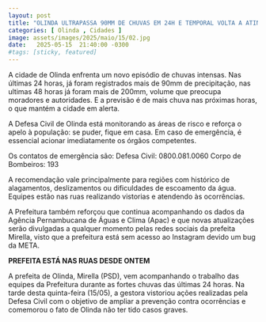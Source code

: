 ```yaml
---
layout: post
title: "OLINDA ULTRAPASSA 90MM DE CHUVAS EM 24H E TEMPORAL VOLTA A ATINGIR A CIDADE"
categories: [ Olinda , Cidades ]
image: assets/images/2025/maio/15/02.jpg
date:   2025-05-15  21:40:00 -0300
#tags: [sticky, featured]
---
```

A cidade de Olinda enfrenta um novo episódio de chuvas intensas. Nas últimas 24 horas, já foram registrados mais de 90mm de precipitação, nas ultimas 48 horas já foram mais de 200mm, volume que preocupa moradores e autoridades. E a previsão é de mais chuva nas próximas horas, o que mantém a cidade em alerta.

A Defesa Civil de Olinda está monitorando as áreas de risco e reforça o apelo à população: se puder, fique em casa. Em caso de emergência, é essencial acionar imediatamente os órgãos competentes.

Os contatos de emergência são:
Defesa Civil: 0800.081.0060
Corpo de Bombeiros: 193

A recomendação vale principalmente para regiões com histórico de alagamentos, deslizamentos ou dificuldades de escoamento da água. Equipes estão nas ruas realizando vistorias e atendendo às ocorrências.

A Prefeitura também reforçou que continua acompanhando os dados da Agência Pernambucana de Águas e Clima (Apac) e que novas atualizações serão divulgadas a qualquer momento pelas redes sociais da prefeita Mirella, visto que a prefeitura está sem acesso ao Instagram devido um bug da META.

**PREFEITA ESTÁ NAS RUAS DESDE ONTEM**

A prefeita de Olinda, Mirella (PSD), vem acompanhando o trabalho das equipes da Prefeitura durante as fortes chuvas das últimas 24 horas. Na tarde desta quinta-feira (15/05), a gestora vistoriou ações realizadas pela Defesa Civil com o objetivo de ampliar a prevenção contra ocorrências e comemorou o fato de Olinda não ter tido casos graves.